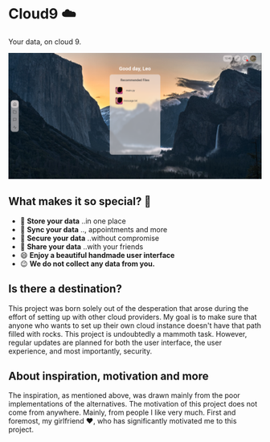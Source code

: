 # Cloud9 ☁️

Your data, on cloud 9.

![Dashboard Preview](assets/dashboard.png)

## What makes it so special? 🤩

- 📁 **Store your data** ..in one place
- 🔄 **Sync your data** .., appointments and more
- 🔐 **Secure your data** ..without compromise
- 👏 **Share your data** ..with your friends
- 😄 **Enjoy a beautiful handmade user interface**
- 😉 **We do not collect any data from you.**
## Is there a destination?

This project was born solely out of the desperation that arose during the effort of setting up with other cloud providers. My goal is to make sure that anyone who wants to set up their own cloud instance doesn't have that path filled with rocks. This project is undoubtedly a mammoth task. However, regular updates are planned for both the user interface, the user experience, and most importantly, security. 

## About inspiration, motivation and more
The inspiration, as mentioned above, was drawn mainly from the poor implementations of the alternatives.
The motivation of this project does not come from anywhere. Mainly, from people I like very much. First and foremost, my girlfriend ❤️, who has significantly motivated me to this project.


